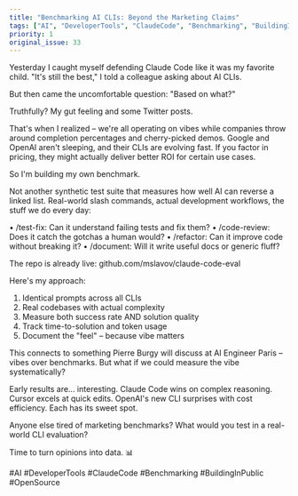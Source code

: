 ```yaml
---
title: "Benchmarking AI CLIs: Beyond the Marketing Claims"
tags: ["AI", "DeveloperTools", "ClaudeCode", "Benchmarking", "BuildingInPublic", "OpenSource"]
priority: 1
original_issue: 33
---
```


Yesterday I caught myself defending Claude Code like it was my favorite child. "It's still the best," I told a colleague asking about AI CLIs.

But then came the uncomfortable question: "Based on what?"

Truthfully? My gut feeling and some Twitter posts.

That's when I realized – we're all operating on vibes while companies throw around completion percentages and cherry-picked demos. Google and OpenAI aren't sleeping, and their CLIs are evolving fast. If you factor in pricing, they might actually deliver better ROI for certain use cases.

So I'm building my own benchmark.

Not another synthetic test suite that measures how well AI can reverse a linked list. Real-world slash commands, actual development workflows, the stuff we do every day:

• /test-fix: Can it understand failing tests and fix them?
• /code-review: Does it catch the gotchas a human would?
• /refactor: Can it improve code without breaking it?
• /document: Will it write useful docs or generic fluff?

The repo is already live: github.com/mslavov/claude-code-eval

Here's my approach:
1. Identical prompts across all CLIs
2. Real codebases with actual complexity
3. Measure both success rate AND solution quality
4. Track time-to-solution and token usage
5. Document the "feel" – because vibe matters

This connects to something Pierre Burgy will discuss at AI Engineer Paris – vibes over benchmarks. But what if we could measure the vibe systematically?

Early results are... interesting. Claude Code wins on complex reasoning. Cursor excels at quick edits. OpenAI's new CLI surprises with cost efficiency. Each has its sweet spot.

Anyone else tired of marketing benchmarks? What would you test in a real-world CLI evaluation?

Time to turn opinions into data. 📊

#AI #DeveloperTools #ClaudeCode #Benchmarking #BuildingInPublic #OpenSource
